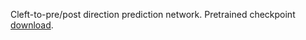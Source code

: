 Cleft-to-pre/post direction prediction network. Pretrained checkpoint [download](https://github.com/htem/cb2_project_analysis_files/releases/download/230412/train_net_checkpoint_700000.data-00000-of-00001.tar.gz).
